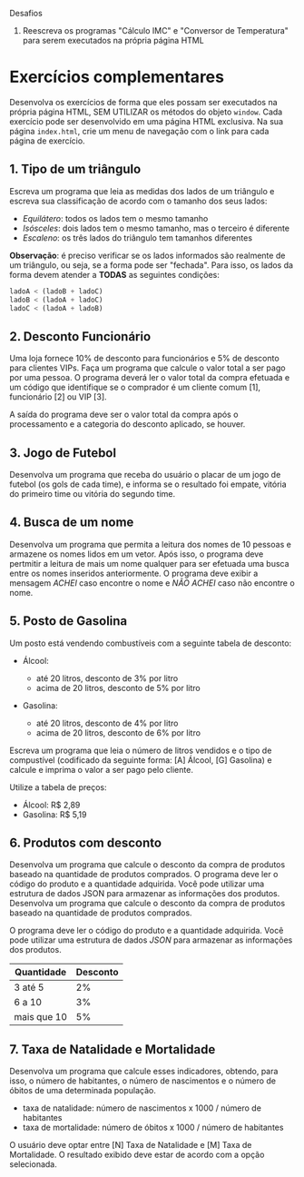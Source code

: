  Desafios
1. Reescreva os programas "Cálculo IMC" e "Conversor de Temperatura" para serem executados na própria página HTML

# Exercícios complementares

Desenvolva os exercícios de forma que eles possam ser executados na própria página HTML, SEM UTILIZAR os métodos do objeto `window`. Cada exercício pode ser desenvolvido em uma página HTML exclusiva. Na sua página `index.html`, crie um menu de navegação com o link para cada página de exercício. 

## 1. Tipo de um triângulo

Escreva um programa que leia as medidas dos lados de um triângulo e escreva sua classificação de acordo com o tamanho dos seus lados:

* _Equilátero_: todos os lados tem o mesmo tamanho
* _Isósceles_: dois lados tem o mesmo tamanho, mas o terceiro é diferente
* _Escaleno_: os três lados do triângulo tem tamanhos diferentes

**Observação**: é preciso verificar se os lados informados são realmente de um triângulo, ou seja, se a forma pode ser "fechada". Para isso, os lados da forma devem atender a **TODAS** as seguintes condições:

~~~js
ladoA < (ladoB + ladoC)
ladoB < (ladoA + ladoC)
ladoC < (ladoA + ladoB)
~~~

## 2. Desconto Funcionário

Uma loja fornece 10% de desconto para funcionários e 5% de desconto para clientes VIPs. 
Faça um programa que calcule o valor total a ser pago por uma pessoa. O programa deverá ler o valor total da compra efetuada e um código que identifique se o comprador é um cliente comum [1], funcionário [2] ou VIP [3].

A saída do programa deve ser o valor total da compra após o processamento e a categoria do desconto aplicado, se houver.

## 3. Jogo de Futebol

Desenvolva um programa que receba do usuário o placar de um jogo de futebol (os gols de cada time), e informa se o resultado foi empate, vitória do primeiro time ou vitória do segundo time.

## 4. Busca de um nome

Desenvolva um programa que permita a leitura dos nomes de 10 pessoas e armazene os nomes lidos em um vetor. Após isso, o programa deve pertmitir a leitura de mais um nome qualquer para ser efetuada uma busca entre os nomes inseridos anteriormente. O programa deve exibir a mensagem _ACHEI_ caso encontre o nome e _NÃO ACHEI_ caso não encontre o nome.

## 5. Posto de Gasolina

Um posto está vendendo combustíveis com a seguinte tabela de desconto:

* Álcool:

    * até 20 litros, desconto de 3% por litro
    * acima de 20 litros, desconto de 5% por litro

* Gasolina:

    * até 20 litros, desconto de 4% por litro
    * acima de 20 litros, desconto de 6% por litro

Escreva um programa que leia o número de litros vendidos e o tipo de compustível (codificado da seguinte forma: [A] Álcool, [G] Gasolina) e calcule e imprima o valor a ser pago pelo cliente. 

Utilize a tabela de preços:

* Álcool: R$ 2,89
* Gasolina: R$ 5,19

## 6. Produtos com desconto

Desenvolva um programa que calcule o desconto da compra de produtos baseado na quantidade de produtos comprados. O programa deve ler o código do produto e a quantidade adquirida. Você pode utilizar uma estrutura de dados JSON para armazenar as informações dos produtos.
Desenvolva um programa que calcule o desconto da compra de produtos baseado na quantidade de produtos comprados. 

O programa deve ler o código do produto e a quantidade adquirida. Você pode utilizar uma estrutura de dados *JSON* para armazenar as informações dos produtos.

Quantidade | Desconto
------ | -------
3 até 5 | 2%
6 a 10 | 3%
mais que 10 | 5%

## 7. Taxa de Natalidade e Mortalidade

Desenvolva um programa que calcule esses indicadores, obtendo, para isso, o número de habitantes, o número de nascimentos e o número de óbitos de uma determinada população. 

* taxa de natalidade: número de nascimentos x 1000 / número de habitantes
* taxa de mortalidade: número de óbitos x 1000 / número de habitantes

O usuário deve optar entre [N] Taxa de Natalidade e [M] Taxa de Mortalidade. O resultado exibido deve estar de acordo com a opção selecionada.